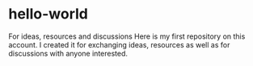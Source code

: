 # hello-world
For ideas, resources and discussions
Here is my first repository on this account. I created it for exchanging ideas, resources as well as for discussions with anyone interested. 

